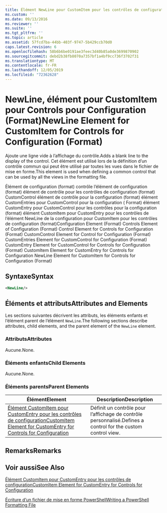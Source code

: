 ```yaml
---
title: Élément NewLine pour CustomItem pour les contrôles de configuration (format) | Microsoft Docs
ms.custom: ''
ms.date: 09/13/2016
ms.reviewer: ''
ms.suite: ''
ms.tgt_pltfrm: ''
ms.topic: article
ms.assetid: 57fcd7ba-44bb-403f-9747-5b429ccb70d0
caps.latest.revision: 6
ms.openlocfilehash: 58b6b6be0191ae3feec3d40b85a0de3699870902
ms.sourcegitcommit: debd2b38fb8070a7357bf1a4bf9cc736f3702f31
ms.translationtype: MT
ms.contentlocale: fr-FR
ms.lasthandoff: 12/05/2019
ms.locfileid: "72362628"
---
```

# <a name="newline-element-for-customitem-for-controls-for-configuration-format"></a><span data-ttu-id="35fff-102">NewLine, élément pour CustomItem pour Controls pour Configuration (Format)</span><span class="sxs-lookup"><span data-stu-id="35fff-102">NewLine Element for CustomItem for Controls for Configuration (Format)</span></span>

<span data-ttu-id="35fff-103">Ajoute une ligne vide à l’affichage du contrôle.</span><span class="sxs-lookup"><span data-stu-id="35fff-103">Adds a blank line to the display of the control.</span></span> <span data-ttu-id="35fff-104">Cet élément est utilisé lors de la définition d’un contrôle commun qui peut être utilisé par toutes les vues dans le fichier de mise en forme.</span><span class="sxs-lookup"><span data-stu-id="35fff-104">This element is used when defining a common control that can be used by all the views in the formatting file.</span></span>

<span data-ttu-id="35fff-105">Élément de configuration (format) contrôle l’élément de configuration (format) élément de contrôle pour les contrôles de configuration (format) CustomControl élément de contrôle pour la configuration (format) élément CustomEntries pour CustomControl pour la configuration ( Format) élément CustomEntry pour CustomControl pour les contrôles pour la configuration (format) élément CustomItem pour CustomEntry pour les contrôles de l’élément NewLine de la configuration pour CustomItem pour les contrôles de configuration (format)</span><span class="sxs-lookup"><span data-stu-id="35fff-105">Configuration Element (Format) Controls Element of Configuration (Format) Control Element for Controls for Configuration (Format) CustomControl Element for Control for Configuration (Format) CustomEntries Element for CustomControl for Configuration (Format) CustomEntry Element for CustomControl for Controls for Configuration (Format) CustomItem Element for CustomEntry for Controls for Configuration NewLine Element for CustomItem for Controls for Configuration (Format)</span></span>

## <a name="syntax"></a><span data-ttu-id="35fff-106">Syntaxe</span><span class="sxs-lookup"><span data-stu-id="35fff-106">Syntax</span></span>

```xml
<NewLine/>
```

## <a name="attributes-and-elements"></a><span data-ttu-id="35fff-107">Éléments et attributs</span><span class="sxs-lookup"><span data-stu-id="35fff-107">Attributes and Elements</span></span>

<span data-ttu-id="35fff-108">Les sections suivantes décrivent les attributs, les éléments enfants et l’élément parent de l’élément `NewLine`.</span><span class="sxs-lookup"><span data-stu-id="35fff-108">The following sections describe attributes, child elements, and the parent element of the `NewLine` element.</span></span>

### <a name="attributes"></a><span data-ttu-id="35fff-109">Attributs</span><span class="sxs-lookup"><span data-stu-id="35fff-109">Attributes</span></span>

<span data-ttu-id="35fff-110">Aucune.</span><span class="sxs-lookup"><span data-stu-id="35fff-110">None.</span></span>

### <a name="child-elements"></a><span data-ttu-id="35fff-111">Éléments enfants</span><span class="sxs-lookup"><span data-stu-id="35fff-111">Child Elements</span></span>

<span data-ttu-id="35fff-112">Aucune.</span><span class="sxs-lookup"><span data-stu-id="35fff-112">None.</span></span>

### <a name="parent-elements"></a><span data-ttu-id="35fff-113">Éléments parents</span><span class="sxs-lookup"><span data-stu-id="35fff-113">Parent Elements</span></span>

|<span data-ttu-id="35fff-114">Élément</span><span class="sxs-lookup"><span data-stu-id="35fff-114">Element</span></span>|<span data-ttu-id="35fff-115">Description</span><span class="sxs-lookup"><span data-stu-id="35fff-115">Description</span></span>|
|-------------|-----------------|
|[<span data-ttu-id="35fff-116">Élément CustomItem pour CustomEntry pour les contrôles de configuration</span><span class="sxs-lookup"><span data-stu-id="35fff-116">CustomItem Element for CustomEntry for Controls for Configuration</span></span>](./customitem-element-for-customentry-for-controls-for-configuration-format.md)|<span data-ttu-id="35fff-117">Définit un contrôle pour l’affichage de contrôle personnalisé.</span><span class="sxs-lookup"><span data-stu-id="35fff-117">Defines a control for the custom control view.</span></span>|

## <a name="remarks"></a><span data-ttu-id="35fff-118">Remarks</span><span class="sxs-lookup"><span data-stu-id="35fff-118">Remarks</span></span>

## <a name="see-also"></a><span data-ttu-id="35fff-119">Voir aussi</span><span class="sxs-lookup"><span data-stu-id="35fff-119">See Also</span></span>

[<span data-ttu-id="35fff-120">Élément CustomItem pour CustomEntry pour les contrôles de configuration</span><span class="sxs-lookup"><span data-stu-id="35fff-120">CustomItem Element for CustomEntry for Controls for Configuration</span></span>](./customitem-element-for-customentry-for-controls-for-configuration-format.md)

[<span data-ttu-id="35fff-121">Écriture d’un fichier de mise en forme PowerShell</span><span class="sxs-lookup"><span data-stu-id="35fff-121">Writing a PowerShell Formatting File</span></span>](./writing-a-powershell-formatting-file.md)
